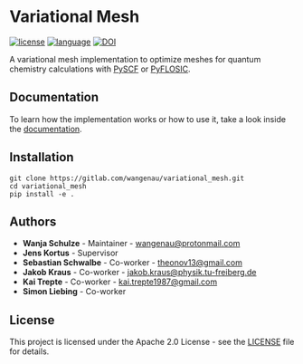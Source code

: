 # Variational Mesh
[![license](https://img.shields.io/badge/license-APACHE2-green)](https://www.apache.org/licenses/LICENSE-2.0)
[![language](https://img.shields.io/badge/language-Python3-blue)](https://www.python.org/)
[![DOI](https://zenodo.org/badge/315695302.svg)](https://zenodo.org/badge/latestdoi/315695302)

A variational mesh implementation to optimize meshes for quantum chemistry calculations with [PySCF](https://github.com/pyscf/pyscf) or [PyFLOSIC](https://github.com/pyflosic/pyflosic).

## Documentation

To learn how the implementation works or how to use it, take a look inside the [documentation](https://wangenau.gitlab.io/variational_mesh/).

## Installation

```
git clone https://gitlab.com/wangenau/variational_mesh.git
cd variational_mesh
pip install -e .
```

## Authors

* **Wanja Schulze** - Maintainer - wangenau@protonmail.com
* **Jens Kortus** - Supervisor
* **Sebastian Schwalbe** - Co-worker - theonov13@gmail.com
* **Jakob Kraus** - Co-worker - jakob.kraus@physik.tu-freiberg.de
* **Kai Trepte** - Co-worker - kai.trepte1987@gmail.com
* **Simon Liebing** - Co-worker

## License

This project is licensed under the Apache 2.0 License - see the [LICENSE](LICENSE) file for details.
